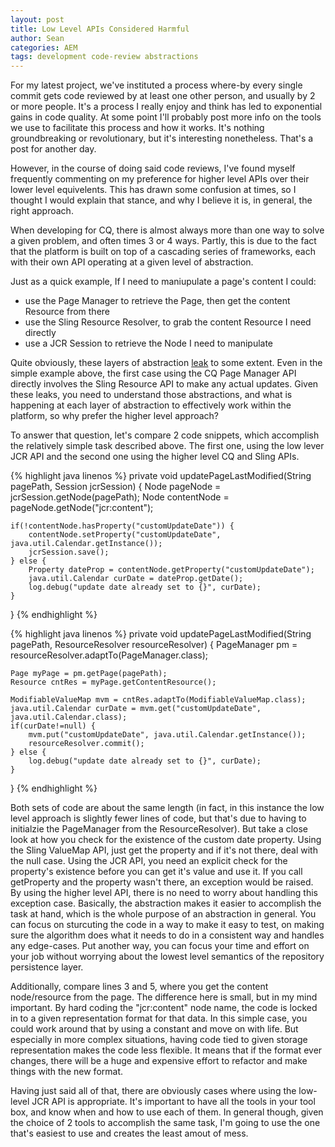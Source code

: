 ```yaml
---
layout: post
title: Low Level APIs Considered Harmful
author: Sean
categories: AEM
tags: development code-review abstractions
---
```

For my latest project, we've instituted a process where-by every single commit gets code reviewed by at least one other person, and usually by 2 or more people. It's a process I really enjoy and think has led to exponential gains in code quality. At some point I'll probably post more info on the tools we use to facilitate this process and how it works. It's nothing groundbreaking or revolutionary, but it's interesting nonetheless. That's a post for another day. 

However, in the course of doing said code reviews, I've found myself frequently commenting on my preference for higher level APIs over their lower level equivelents. This has drawn some confusion at times, so I thought I would explain that stance, and why I believe it is, in general, the right approach.
<!--more-->

When developing for CQ, there is almost always more than one way to solve a given problem, and often times 3 or 4 ways. Partly, this is due to the fact that the platform is built on top of a cascading series of frameworks, each with their own API operating at a given level of abstraction. 

Just as a quick example, If I need to maniupulate a page's content I could:

 * use the Page Manager to retrieve the Page, then get the content Resource from there
 * use the Sling Resource Resolver, to grab the content Resource I need directly
 * use a JCR Session to retrieve the Node I need to manipulate

Quite obviously, these layers of abstraction [leak][1] to some extent. Even in the simple example above, the first case using the CQ Page Manager API directly involves the Sling Resource API to make any actual updates. Given these leaks, you need to understand those abstractions, and what is happening at each layer of abstraction to effectively work within the platform, so why prefer the higher level approach?

To answer that question, let's compare 2 code snippets, which accomplish the relatively simple task described above. The first one, using the low lever JCR API and the second one using the higher level CQ and Sling APIs.

{% highlight java linenos %}
private void updatePageLastModified(String pagePath, Session jcrSession) {
    Node pageNode = jcrSession.getNode(pagePath);
    Node contentNode = pageNode.getNode("jcr:content");	

    if(!contentNode.hasProperty("customUpdateDate")) {
        contentNode.setProperty("customUpdateDate", java.util.Calendar.getInstance());
        jcrSession.save();
    } else {
        Property dateProp = contentNode.getProperty("customUpdateDate");
        java.util.Calendar curDate = dateProp.getDate();
        log.debug("update date already set to {}", curDate);
    }
}
{% endhighlight %}

{% highlight java linenos %}
private void updatePageLastModified(String pagePath, ResourceResolver resourceResolver) {
    PageManager pm = resourceResolver.adaptTo(PageManager.class);

    Page myPage = pm.getPage(pagePath);
    Resource cntRes = myPage.getContentResource();

    ModifiableValueMap mvm = cntRes.adaptTo(ModifiableValueMap.class);
    java.util.Calendar curDate = mvm.get("customUpdateDate", java.util.Calendar.class);
    if(curDate!=null) {
        mvm.put("customUpdateDate", java.util.Calendar.getInstance());	
        resourceResolver.commit();
    } else {
        log.debug("update date already set to {}", curDate);
    } 
}
{% endhighlight %}

Both sets of code are about the same length (in fact, in this instance the low level approach is slightly fewer lines of code, but that's due to having to initialzie the PageManager from the ResourceResolver). But take a close look at how you check for the existence of the custom date property. Using the Sling ValueMap API, just get the property and if it's not there, deal with the null case. Using the JCR API, you need an explicit check for the property's existence before you can get it's value and use it. If you call getProperty and the property wasn't there, an exception would be raised. By using the higher level API, there is no need to worry about handling this exception case. Basically, the abstraction makes it easier to accomplish the task at hand, which is the whole purpose of an abstraction in general. You can focus on sturcuting the code in a way to make it easy to test, on making sure the algorithm does what it needs to do in a consistent way and handles any edge-cases. Put another way, you can focus your time and effort on your job without worrying about the lowest level semantics of the repository persistence layer.

Additionally, compare lines 3 and 5, where you get the content node/resource from the page. The difference here is small, but in my mind important. By hard coding the "jcr:content" node name, the code is locked in to a given representation format for that data. In this simple case, you could work around that by using a constant and move on with life. But especially in more complex situations, having code tied to given storage representation makes the code less flexible. It means that if the format ever changes, there will be a huge and expensive effort to refactor and make things with the new format.

Having just said all of that, there are obviously cases where using the low-level JCR API is appropriate. It's important to have all the tools in your tool box, and know when and how to use each of them. In general though, given the choice of 2 tools to accomplish the same task, I'm going to use the one that's easiest to use and creates the least amout of mess.

[1]: http://www.joelonsoftware.com/articles/LeakyAbstractions.html
